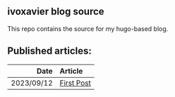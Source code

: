 ## ivoxavier blog source
This repo contains the source for my hugo-based blog.

## Published articles:
| Date | Article |
| ---: | :-- |
| 2023/09/12 | [First Post](https://ivoxavier.github.io/2023/09/first_post/)|
